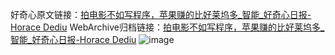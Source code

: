 好奇心原文链接：[拍电影不如写程序，苹果赚的比好莱坞多_智能_好奇心日报-Horace Dediu](https://www.qdaily.com/articles/5505.html)
WebArchive归档链接：[拍电影不如写程序，苹果赚的比好莱坞多_智能_好奇心日报-Horace Dediu](http://web.archive.org/web/20190623164859/https://www.qdaily.com/articles/5505.html)
![image](http://ww3.sinaimg.cn/large/007d5XDply1g3wh93ievbj30u0491qtq)